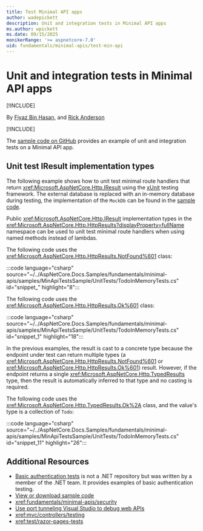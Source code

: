 ```yaml
---
title: Test Minimal API apps
author: wadepickett
description: Unit and integration tests in Minimal API apps
ms.author: wpickett
ms.date: 09/15/2025
monikerRange: '>= aspnetcore-7.0'
uid: fundamentals/minimal-apis/test-min-api
---
```


# Unit and integration tests in Minimal API apps

[!INCLUDE[](~/includes/not-latest-version.md)]

By [Fiyaz Bin Hasan](https://github.com/fiyazbinhasan), and [Rick Anderson](https://twitter.com/RickAndMSFT)

[!INCLUDE[](~/includes/integrationTests.md)]

The [sample code on GitHub](https://github.com/dotnet/AspNetCore.Docs.Samples/tree/main/fundamentals/minimal-apis/samples/MinApiTestsSample) provides an example of unit and integration tests on a Minimal API app.

<a name="iit7"></a>

## Unit test IResult implementation types

The following example shows how to unit test minimal route handlers that return <xref:Microsoft.AspNetCore.Http.IResult> using the [xUnit](https://github.com/xunit/xunit/) testing framework. The external database is replaced with an in-memory database during testing, the implementation of the `MockDb` can be found in the [sample code](https://github.com/dotnet/AspNetCore.Docs.Samples/blob/main/fundamentals/minimal-apis/samples/MinApiTestsSample/UnitTests/Helpers/MockDb.cs).

Public <xref:Microsoft.AspNetCore.Http.IResult> implementation types in the <xref:Microsoft.AspNetCore.Http.HttpResults?displayProperty=fullName> namespace can be used to unit test minimal route handlers when using named methods instead of lambdas.

The following code uses the <xref:Microsoft.AspNetCore.Http.HttpResults.NotFound%601> class:

:::code language="csharp" source="~/../AspNetCore.Docs.Samples/fundamentals/minimal-apis/samples/MinApiTestsSample/UnitTests/TodoInMemoryTests.cs" id="snippet_" highlight="8":::

The following code uses the <xref:Microsoft.AspNetCore.Http.HttpResults.Ok%601> class:

:::code language="csharp" source="~/../AspNetCore.Docs.Samples/fundamentals/minimal-apis/samples/MinApiTestsSample/UnitTests/TodoInMemoryTests.cs" id="snippet_1" highlight="18":::

In the previous examples, the result is cast to a concrete type because the endpoint under test can return multiple types (a <xref:Microsoft.AspNetCore.Http.HttpResults.NotFound%601> or <xref:Microsoft.AspNetCore.Http.HttpResults.Ok%601>) result.
However, if the endpoint returns a single <xref:Microsoft.AspNetCore.Http.TypedResults> type, then the result is automatically inferred to that type and no casting is required.

The following code uses the <xref:Microsoft.AspNetCore.Http.TypedResults.Ok%2A> class, and the value's type is a collection of `Todo`:

:::code language="csharp" source="~/../AspNetCore.Docs.Samples/fundamentals/minimal-apis/samples/MinApiTestsSample/UnitTests/TodoInMemoryTests.cs" id="snippet_11" highlight="26":::

## Additional Resources

* [Basic authentication tests](https://github.com/blowdart/idunno.Authentication/tree/dev/test/idunno.Authentication.Basic.Test) is not a .NET repository but was written by a member of the .NET team. It provides examples of basic authentication testing.
* [View or download sample code](https://github.com/dotnet/AspNetCore.Docs.Samples/tree/main/fundamentals/minimal-apis/samples/MinApiTestsSample)
* <xref:fundamentals/minimal-apis/security>
* [Use port tunneling Visual Studio to debug web APIs](/connectors/custom-connectors/port-tunneling)
* <xref:mvc/controllers/testing>
* <xref:test/razor-pages-tests>
